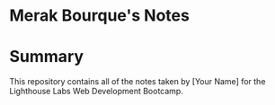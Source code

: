 # Merak Bourque's Notes

# Summary

This repository contains all of the notes taken by [Your Name] for the Lighthouse Labs Web Development Bootcamp.